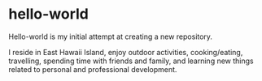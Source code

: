 # hello-world
Hello-world is my initial attempt at creating a new repository. 

I reside in East Hawaii Island, enjoy outdoor activities, cooking/eating, travelling, spending time with friends and family, and learning new things related to personal and professional development. 


